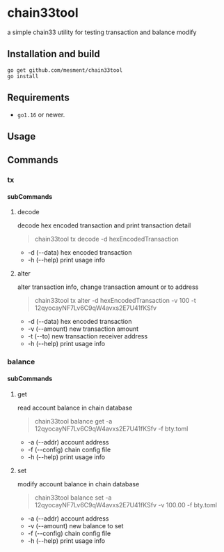 # chain33tool
a simple chain33 utility for testing transaction and balance modify




Installation and build
----------------------

```
go get github.com/mesment/chain33tool
go install
```

Requirements
------------
 * `go1.16` or newer.

Usage
-----

Commands
--------

### tx  

#### subCommands
1. decode

    decode hex encoded transaction and print transaction detail
    > chain33tool tx decode -d  hexEncodedTransaction
    * -d (--data) hex encoded transaction
    * -h (--help) print usage info

2. alter 

    alter transaction info, change transaction amount or to address
    > chain33tool tx alter -d hexEncodedTransaction -v 100 -t 12qyocayNF7Lv6C9qW4avxs2E7U41fKSfv

    * -d (--data) hex encoded transaction
    * -v (--amount) new transaction amount
    * -t (--to) new transaction receiver address
    * -h (--help) print usage info



### balance  

#### subCommands
1. get

    read account balance in chain database
    > chain33tool balance get -a  12qyocayNF7Lv6C9qW4avxs2E7U41fKSfv -f bty.toml
    * -a (--addr) account address
    * -f (--config) chain config file
    * -h (--help) print usage info

2. set 

    modify account balance in chain database
    > chain33tool balance set -a  12qyocayNF7Lv6C9qW4avxs2E7U41fKSfv -v 100.00 -f bty.toml
    * -a (--addr) account address
    * -v (--amount) new balance to set
    * -f (--config) chain config file
    * -h (--help) print usage info

